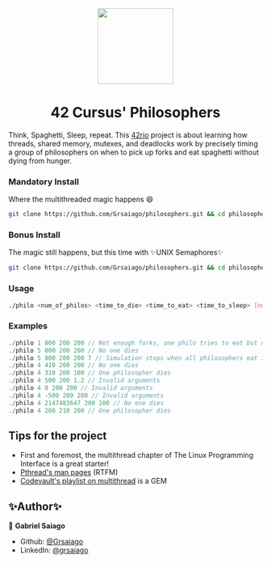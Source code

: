 <div align="center">
  <img src="https://user-images.githubusercontent.com/98427284/220205344-186f40c7-7e22-47be-a1ee-c873b157ee71.png" height="150" width="150"/>

</div>

<h1 align ="center">
  42 Cursus' Philosophers

</h1>
<p>Think, Spaghetti, Sleep, repeat. This <a href="https://42.rio/">42rio</a> project is about learning how threads, shared memory, mutexes, and deadlocks work by precisely timing a group of philosophers on when to pick up forks and eat spaghetti without dying from hunger.</p>

### Mandatory Install
Where the multithreaded magic happens 😄
```sh
git clone https://github.com/Grsaiago/philosophers.git && cd philosophers && cd philo && make
```

### Bonus Install
The magic still happens, but this time with ✨UNIX Semaphores✨
```sh
git clone https://github.com/Grsaiago/philosophers.git && cd philosophers && cd philo_bonus && make
```

### Usage

```sh
./philo <num_of_philos> <time_to_die> <time_to_eat> <time_to_sleep> [num_times_must_eat]
```

### Examples

```c
./philo 1 800 200 200 // Not enough forks, one philo tries to eat but dies out 😥
./philo 5 800 200 200 // No one dies
./philo 5 800 200 200 7 // Simulation stops when all philosophers eat 7 times
./philo 4 410 200 200 // No one dies
./philo 4 310 200 100 // One philosopher dies
./philo 4 500 200 1.2 // Invalid arguments
./philo 4 0 200 200 // Invalid arguments
./philo 4 -500 200 200 // Invalid arguments
./philo 4 2147483647 200 200 // No one dies
./philo 4 200 210 200 // One philosopher dies
```

## Tips for the project
- First and foremost, the multithread chapter of The Linux Programming Interface is a great starter!
- <a href ="https://man7.org/linux/man-pages/man7/pthreads.7.html"> Pthread's man pages</a> (RTFM)
- <a href="https://www.youtube.com/watch?v=d9s_d28yJq0&list=PLfqABt5AS4FmuQf70psXrsMLEDQXNkLq2">Codevault's playlist on multithread</a> is a GEM 
## ✨Author✨

🧔 **Gabriel Saiago**
- Github: [@Grsaiago](https://github.com/Grsaiago)
- LinkedIn: [@grsaiago](https://www.linkedin.com/in/grsaiago/)
